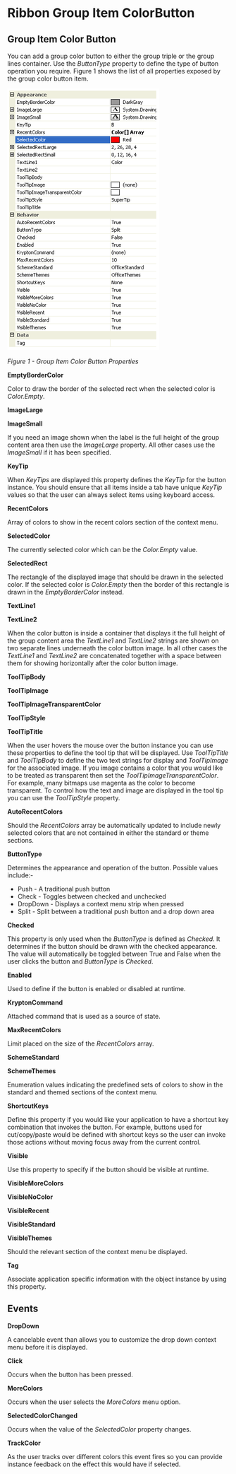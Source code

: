 # Ribbon Group Item ColorButton

## Group Item Color Button

You can add a group color button to either the group triple or the group lines container. Use the *ButtonType* property to define the type of button operation you require. Figure 1 shows the list of all properties exposed by the group color button item.

![](RibbonColorButton.png)

*Figure 1 - Group Item Color Button Properties*

**EmptyBorderColor**

Color to draw the border of the selected rect when the selected color is *Color.Empty*.

**ImageLarge**

**ImageSmall**

If you need an image shown when the label is the full height of the group content area then use the *ImageLarge* property. All other cases use the *ImageSmall* if it has been specified.

**KeyTip**

When *KeyTips* are displayed this property defines the *KeyTip* for the button instance. You should ensure that all items inside a tab have unique *KeyTip* values so that the user can always select items using keyboard access.

**RecentColors**

Array of colors to show in the recent colors section of the context menu.

**SelectedColor**

The currently selected color which can be the *Color.Empty* value.

**SelectedRect**

The rectangle of the displayed image that should be drawn in the selected color. If the selected color is *Color.Empty* then the border of this rectangle is drawn in the *EmptyBorderColor* instead.

**TextLine1**

**TextLine2**

When the color button is inside a container that displays it the full height of the group content area the *TextLine1* and *TextLine2* strings are shown on two separate lines underneath the color button image. In all other cases the *TextLine1* and *TextLine2* are concatenated together with a space between them for showing horizontally after the color button image.

**ToolTipBody**

**ToolTipImage**

**ToolTipImageTransparentColor**

**ToolTipStyle**

**ToolTipTitle**

When the user hovers the mouse over the button instance you can use these properties to define the tool tip that will be displayed. Use *ToolTipTitle* and *ToolTipBody* to define the two text strings for display and *ToolTipImage* for the associated image. If you image contains a color that you would like to be treated as transparent then set the *ToolTipImageTransparentColor*. For example, many bitmaps use magenta as the color to become transparent. To control how the text and image are displayed in the tool tip you can use the *ToolTipStyle* property.

**AutoRecentColors**

Should the *RecentColors* array be automatically updated to include newly selected colors that are not contained in either the standard or theme sections.

**ButtonType**

Determines the appearance and operation of the button. Possible values include:-

* Push - A traditional push button
* Check - Toggles between checked and unchecked
* DropDown - Displays a context menu strip when pressed
* Split - Split between a traditional push button and a drop down area

**Checked**

This property is only used when the *ButtonType* is defined as *Checked*. It determines if the button should be drawn with the checked appearance. The value will automatically be toggled between True and False when the user clicks the button and *ButtonType* is *Checked*.

**Enabled**

Used to define if the button is enabled or disabled at runtime.

**KryptonCommand**

Attached command that is used as a source of state.


**MaxRecentColors**

Limit placed on the size of the *RecentColors* array.

**SchemeStandard**

**SchemeThemes**

Enumeration values indicating the predefined sets of colors to show in the standard and themed sections of the context menu.

**ShortcutKeys**

Define this property if you would like your application to have a shortcut key combination that invokes the button. For example, buttons used for cut/copy/paste would be defined with shortcut keys so the user can invoke those actions without moving focus away from the current control.

**Visible**

Use this property to specify if the button should be visible at runtime.

**VisibleMoreColors**

**VisibleNoColor**

**VisibleRecent**

**VisibleStandard**

**VisibleThemes**

Should the relevant section of the context menu be displayed.

**Tag**

Associate application specific information with the object instance by using this property. 

## Events

**DropDown**

A cancelable event than allows you to customize the drop down context menu before it is displayed. 

**Click**

Occurs when the button has been pressed. 

**MoreColors**

Occurs when the user selects the *MoreColors* menu option.

**SelectedColorChanged**

Occurs when the value of the *SelectedColor* property changes.

**TrackColor**

As the user tracks over different colors this event fires so you can provide instance feedback on the effect this would have if selected.
